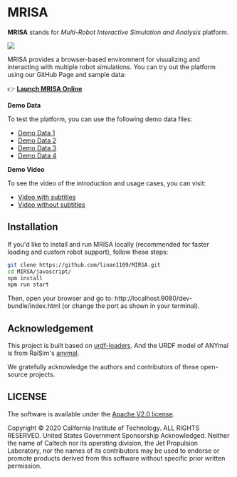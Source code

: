 # MRISA

**MRISA** stands for *Multi-Robot Interactive Simulation and Analysis* platform.

![](https://linan1109.github.io/projects/anymal.png)

MRISA provides a browser-based environment for visualizing and interacting with multiple robot simulations. You can try out the platform using our GitHub Page and sample data:

👉 [**Launch MRISA Online**](https://linan1109.github.io/MIRSA/js)

**Demo Data**

To test the platform, you can use the following demo data files:
- [Demo Data 1](https://polybox.ethz.ch/index.php/s/jzQ74sZBg6naJXJ) 
- [Demo Data 2](https://polybox.ethz.ch/index.php/s/dds5KzUgOmimoDf) 
- [Demo Data 3](https://polybox.ethz.ch/index.php/s/RI8jhgs1tqHhGer) 
- [Demo Data 4](https://polybox.ethz.ch/index.php/s/BdIbPNGqgGXrXyH)

**Demo Video**

To see the video of the introduction and usage cases, you can visit:
- [Video with subtitles](https://drive.google.com/file/d/15I4hIdpsVYZbwlWjA39Z_J687PKG5mDj/view?usp=sharing )
- [Video without subtitles](https://drive.google.com/file/d/1AnwBuILhjV-IuuQDZdxLqI0nYAu0vZDO/view?usp=drive_link )

## Installation

If you'd like to install and run MRISA locally (recommended for faster loading and custom robot support), follow these steps:

```bash
git clone https://github.com/linan1109/MIRSA.git
cd MIRSA/javascript/
npm install
npm run start
```

Then, open your browser and go to:
http://localhost:9080/dev-bundle/index.html (or change the port as shown in your terminal).

## Acknowledgement
This project is built based on [urdf-loaders](https://github.com/gkjohnson/urdf-loaders). And the URDF model of ANYmal is from RaiSim's [anymal](https://github.com/raisimTech/raisimLib/tree/master/rsc/anymal).

We gratefully acknowledge the authors and contributors of these open-source projects.

## LICENSE

The software is available under the [Apache V2.0 license](./LICENSE).

Copyright © 2020 California Institute of Technology. ALL RIGHTS
RESERVED. United States Government Sponsorship Acknowledged.
Neither the name of Caltech nor its operating division, the
Jet Propulsion Laboratory, nor the names of its contributors may be
used to endorse or promote products derived from this software
without specific prior written permission.
